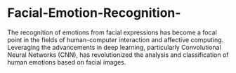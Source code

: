 # Facial-Emotion-Recognition-
The recognition of emotions from facial expressions has become a focal point in the fields of human-computer interaction and affective computing. Leveraging the advancements in deep learning, particularly Convolutional Neural Networks (CNN), has revolutionized the analysis and classification of human emotions based on facial images.
